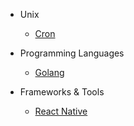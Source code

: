 - Unix
  - [Cron](/cron/)

- Programming Languages
  - [Golang](/golang/)

- Frameworks & Tools
  - [React Native](/react-native/)
